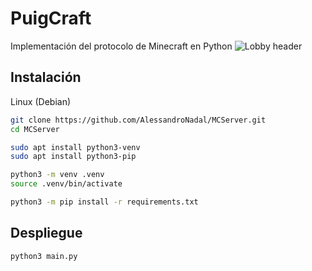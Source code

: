 # PuigCraft
Implementación del protocolo de Minecraft en Python
![Lobby header](https://www.cubecraft.net/attachments/minecraft-screenshot-2020-07-28-17-26-41-71-png.172335/)

## Instalación
Linux (Debian)
```bash
git clone https://github.com/AlessandroNadal/MCServer.git
cd MCServer

sudo apt install python3-venv
sudo apt install python3-pip

python3 -m venv .venv
source .venv/bin/activate

python3 -m pip install -r requirements.txt
```

## Despliegue
```bash
python3 main.py
```
